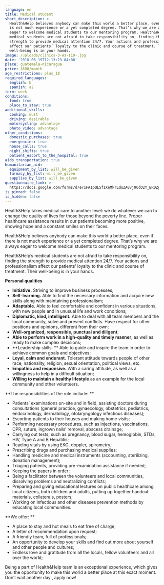 ```yaml
---
language: en
title: Medical student
short_description: >-
  Health&Help believes anybody can make this world a better place, even if there
  is not much experience or a yet completed degree. That’s why we are always
  eager to welcome medical students to our mentoring program. Health&Help’s
  medical students are not afraid to take responsibility on, finding the
  strength to provide medical attention 24/7. Your actions and professionalism
  affect our patients’ loyalty to the clinic and course of treatment. Their
  well-being is in your hands.
image: /uploads/clinica-3-из-119-.jpg
date: '2018-06-19T12:13:23-04:00'
place: guatemala-nicaragua
price: $600/month
age_restrictions: plus_18
required_languages:
  english: b
  spanish: a2
term: week
conditions:
  food: true
  place_to_stay: true
additional_skills:
  cooking: must
  driving: desirable
  motorcycling: advantage
  photo_video: advantage
other_conditions:
  domestic_purchases: true
  emergencies: true
  house_calls: true
  night_shifts: true
  patient_escort_to_the_hospital: true
aids_transportation: true
humanitarian_aid:
  equipment_by_list: will_be_given
  farmacy_by_list: will_be_given
  supplies_by_list: will_be_given
questionnaire_link: >-
  https://docs.google.com/forms/d/e/1FAIpQLSfzXeMkrLduZA0vj9OdO2Y_BR0ZgAUw7bY1az538x3aOPgJcg/viewform
is_pinned: false
is_hidden: false
---
```

Health&Help takes medical care to another level: we do whatever we can to change the quality of lives for those beyond the poverty line. Proper healthcare assistance results in our patients becoming more positive, showing hope and a constant smiles on their faces.

Health&Help believes anybody can make this world a better place, even if there is not much experience or a yet completed degree. That’s why we are always eager to welcome medical students to our mentoring program.

Health&Help’s medical students are not afraid to take responsibility on, finding the strength to provide medical attention 24/7. Your actions and professionalism affect our patients’ loyalty to the clinic and course of treatment. Their well-being is in your hands.


**Personal qualities**

* **Initiative.** Striving to improve business processes;
* **Self-learning.** Able to find the necessary information and acquire new skills along with maintaining professionalism;
* **Adaptable.** Able to feel comfortable and confident in various situations, with new people and in unusual life and work conditions;
* **Diplomatic, kind, intelligent.** Able to deal with all team members and the local community, solve and prevent conflicts. Have respect for other positions and opinions, different from their own;
* **Well-organized, responsible, punctual and diligent**;
* **Able to perform work in a high-quality and timely manner**, as well as ready to make complex decisions;
* **Leadership skills.
  ** Able to guide and inspire the team in order to achieve common goals and objectives;
* **Loyal, calm and endurant.** Tolerant attitude towards people of other race, nationality, religion, sexual orientation, political views, etc.
* **Empathic and responsive.** With a caring attitude, as well as a willingness to help in a difficult situation;
* **Willing to maintain a healthy lifestyle** as an example for the local community and other volunteers.

**The responsibilities of the role include:
**

* Patients’ examinations on-site and in field, assisting doctors during consultations (general practice, gynaecology, obstetrics, pediatrics, endocrinology, dermatology, otolaryngology infectious diseases);
* Escorting patients to their houses and making home visits;
* Performing necessary procedures, such as injections, vaccinations, CPR, suture, ingrown nails’ removal, abscess drainage;
* Carrying out tests, such as pregnancy, blood sugar, hemoglobin, STDs, HIV, Type A and B Hepatitis;
* Reading vitals by using EKG, doppler, spirometry;
* Prescribing drugs and purchasing medical supplies;
* Handling medicine and medical instruments (accounting, sterilizing, donation management);
* Triaging patients, providing pre-examination assistance if needed;
* Keeping the papers in order;
* Being a facilitator between the volunteers and local communities, dissolving problems and neutralizing conflicts;
* Preparing and giving educational lectures on public healthcare among local citizens, both children and adults, putting up together handout materials, collaterals, posters;
* Working on infectious and other diseases prevention methods by educating local communities.

**We offer:
**

* A place to stay and hot meals to eat free of charge;
* A letter of recommendation upon request;
* A friendly team, full of professionals;
* An opportunity to develop your skills and find out more about yourself and other people and cultures;
* Endless love and gratitude from all the locals, fellow volunteers and all over the world;



Being a part of Health&Help team is an exceptional experience, which gives you the opportunity to make this world a better place at this exact moment. Don’t wait another day
, apply now!
